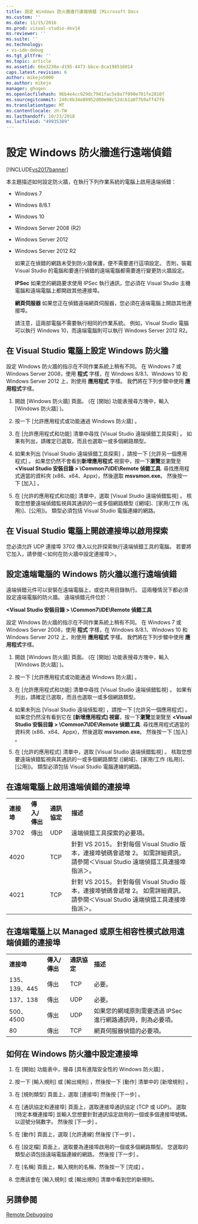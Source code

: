 ```yaml
---
title: 設定 Windows 防火牆進行遠端偵錯 |Microsoft Docs
ms.custom: ''
ms.date: 11/15/2016
ms.prod: visual-studio-dev14
ms.reviewer: ''
ms.suite: ''
ms.technology:
- vs-ide-debug
ms.tgt_pltfrm: ''
ms.topic: article
ms.assetid: 66e3230a-d195-4473-bbce-8ca198516014
caps.latest.revision: 6
author: mikejo5000
ms.author: mikejo
manager: ghogen
ms.openlocfilehash: 96b4e4cc929dc7941fac5e8a7f090e701fe2810f
ms.sourcegitcommit: 240c8b34e80952d00e90c52dcb1a077b9aff47f6
ms.translationtype: MT
ms.contentlocale: zh-TW
ms.lasthandoff: 10/23/2018
ms.locfileid: "49935389"
---
```

# <a name="configure-the-windows-firewall-for-remote-debugging"></a>設定 Windows 防火牆進行遠端偵錯
[!INCLUDE[vs2017banner](../includes/vs2017banner.md)]

本主題描述如何設定防火牆，在執行下列作業系統的電腦上啟用遠端偵錯：  
  
- Windows 7  
  
- Windows 8/8.1  
  
- Windows 10  
  
- Windows Server 2008 (R2)  
  
- Windows Server 2012  
  
- Windows Server 2012 R2  
  
  如果正在偵錯的網路未受到防火牆保護，便不需要進行這項設定。 否則，裝載 Visual Studio 的電腦和要進行偵錯的遠端電腦都需要進行變更防火牆設定。  
  
  **IPSec** 如果您的網路要求使用 IPSec 執行通訊，您必須在 Visual Studio 主機電腦和遠端電腦上都開啟其他連接埠。  
  
  **網頁伺服器** 如果您正在偵錯遠端網頁伺服器，您必須在遠端電腦上開啟其他連接埠。  
  
  請注意，這兩部電腦不需要執行相同的作業系統。 例如，Visual Studio 電腦可以執行 Windows 10，而遠端電腦則可以執行 Windows Server 2012 R2。  
  
## <a name="to-configure-windows-firewall-on-the-visual-studio-computer"></a>在 Visual Studio 電腦上設定 Windows 防火牆  
 設定 Windows 防火牆的指示在不同作業系統上稍有不同。 在 Windows 7 或 Windows Server 2008，使用 **程式** 字樣，在 Windows 8/8.1、Windows 10 和 Windows Server 2012 上，則使用 **應用程式** 字樣。  我們將在下列步驟中使用 **應用程式**字樣。  
  
1.  開啟 [Windows 防火牆] 頁面。 (在 [開始]  功能表搜尋方塊中，輸入 [Windows 防火牆] )。  
  
2.  按一下 [允許應用程式或功能通過 Windows 防火牆] 。  
  
3.  在 [允許應用程式和功能]  清單中尋找 [Visual Studio 遠端偵錯工具探索] 。 如果有列出，請確定已選取，而且也選取一或多個網路類型。  
  
4.  如果未列出 [Visual Studio 遠端偵錯工具探索]  ，請按一下 [允許另一個應用程式] 。 如果您仍然不會看到**新增應用程式** 視窗中，按一下**瀏覽**並瀏覽至 **\<Visual Studio 安裝目錄 > \Common7\IDE\Remote 偵錯工具**. 尋找應用程式適當的資料夾 (x86、x64、Appx)，然後選取 **msvsmon.exe**。 然後按一下 [加入] 。  
  
5.  在 [允許的應用程式和功能]  清單中，選取 [Visual Studio 遠端偵錯監視] 。 核取您想要遠端偵錯監視與其通訊的一或多個網路類型 ([網域]、[家用/工作 (私用)]、[公用])。 類型必須包括 Visual Studio 電腦連線的網路。  
  
## <a name="to-open-a-port-on-the-visual-studio-computer-to-enable-discovery"></a>在 Visual Studio 電腦上開啟連接埠以啟用探索  
 您必須允許 UDP 連接埠 3702 傳入以允許探索執行遠端偵錯工具的電腦。 若要將它加入，請參閱＜如何在防火牆中設定連接埠＞。  
  
## <a name="to-configure-the-windows-firewall-of-the-remote-computer-for-remote-debugging"></a>設定遠端電腦的 Windows 防火牆以進行遠端偵錯  
 遠端偵錯元件可以安裝在遠端電腦上，或從共用目錄執行。 這兩種情況下都必須設定遠端電腦的防火牆。 遠端偵錯元件位於：  
  
 **\<Visual Studio 安裝目錄 > \Common7\IDE\Remote 偵錯工具**  
  
 設定 Windows 防火牆的指示在不同作業系統上稍有不同。 在 Windows 7 或 Windows Server 2008，使用 **程式** 字樣，在 Windows 8/8.1、Windows 10 和 Windows Server 2012 上，則使用 **應用程式** 字樣。  我們將在下列步驟中使用 **應用程式**字樣。  
  
1.  開啟 [Windows 防火牆] 頁面。 (在 [開始]  功能表搜尋方塊中，輸入 [Windows 防火牆] )。  
  
2.  按一下 [允許應用程式或功能通過 Windows 防火牆] 。  
  
3.  在 [允許應用程式和功能]  清單中尋找 [Visual Studio 遠端偵錯監視] 。 如果有列出，請確定已選取，而且也選取一或多個網路類型。  
  
4.  如果未列出 [Visual Studio 遠端偵監視]  ，請按一下 [允許另一個應用程式] 。 如果您仍然沒有看到它在 **[新增應用程式] 視窗**，按一下**瀏覽**並瀏覽至 **\<Visual Studio 安裝目錄 > \Common7\IDE\Remote 偵錯工具**. 尋找應用程式適當的資料夾 (x86、x64、Appx)，然後選取 **msvsmon.exe**。 然後按一下 [加入] 。  
  
5.  在 [允許的應用程式]  清單中，選取 [Visual Studio 遠端偵錯監視] 。 核取您想要遠端偵錯監視與其通訊的一或多個網路類型 ([網域]、[家用/工作 (私用)]、[公用])。 類型必須包括 Visual Studio 電腦連線的網路。  
  
## <a name="ports-on-the-remote-computer-that-enable-remote-debugging"></a>在遠端電腦上啟用遠端偵錯的連接埠  
  
|||||  
|-|-|-|-|  
|**連接埠**|**傳入/傳出**|**通訊協定**|**描述**|  
|3702|傳出|UDP|遠端偵錯工具探索的必要項。|  
|4020||TCP|針對 VS 2015。 針對每個 Visual Studio 版本，連接埠號碼會遞增 2。 如需詳細資訊，請參閱＜Visual Studio 遠端偵錯工具連接埠指派＞。|  
|4021||TCP|針對 VS 2015。 針對每個 Visual Studio 版本，連接埠號碼會遞增 2。 如需詳細資訊，請參閱＜Visual Studio 遠端偵錯工具連接埠指派＞。|  
  
## <a name="ports-on-the-remote-computer-that-enable-remote-debugging-with-managed-or-native-compatibility-mode"></a>在遠端電腦上以 Managed 或原生相容性模式啟用遠端偵錯的連接埠  
  
|||||  
|-|-|-|-|  
|**連接埠**|**傳入/傳出**|**通訊協定**|**描述**|  
|135、139、445|傳出|TCP|必要。|  
|137、138|傳出|UDP|必要。|  
|500、4500|傳出|UDP|如果您的網域原則需要透過 IPSec 進行網路通訊時，則為必要項。|  
|80|傳出|TCP|網頁伺服器偵錯的必要項。|  
  
## <a name="how-to-configure-ports-in-windows-firewall"></a>如何在 Windows 防火牆中設定連接埠  
  
1.  在 [開始]  功能表中，搜尋 [具有進階安全性的 Windows 防火牆] 。  
  
2.  按一下 [輸入規則]  或 [輸出規則]  ，然後按一下 [動作]  清單中的 [新增規則]  。  
  
3.  在 [規則類型]  頁面上，選取 [連接埠]  然後按 [下一步] 。  
  
4.  在 [通訊協定和連接埠]  頁面上，選取連接埠通訊協定 (TCP 或 UDP)。 選取 [特定本機連接埠]  並輸入您想要針對通訊協定啟用的一個或多個連接埠號碼。 以逗號分隔數字。 然後按 [下一步] 。  
  
5.  在 [動作]  頁面上，選取 [允許連線]  然後按 [下一步] 。  
  
6.  在 [設定檔]  頁面上，選取要為連接埠啟用的一個或多個網路類型。 您選取的類型必須包括遠端電腦連線的網路。 然後按 [下一步] 。  
  
7.  在 [名稱]  頁面上，輸入規則的名稱，然後按一下 [完成] 。  
  
8.  您應該會在 [輸入規則]  或 [輸出規則]  清單中看到您的新規則。  
  
## <a name="see-also"></a>另請參閱  
 [Remote Debugging](../debugger/remote-debugging.md)



